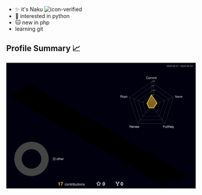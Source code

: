 - ✨ it's Naku ![icon-verified](https://img.icons8.com/material-rounded/20/7950F2/approval.png)
- 💫 interested in python
- 🐱 new in php
- learning git

## Profile Summary 📈
![](./profile-3d-contrib/profile-night-rainbow.svg)

